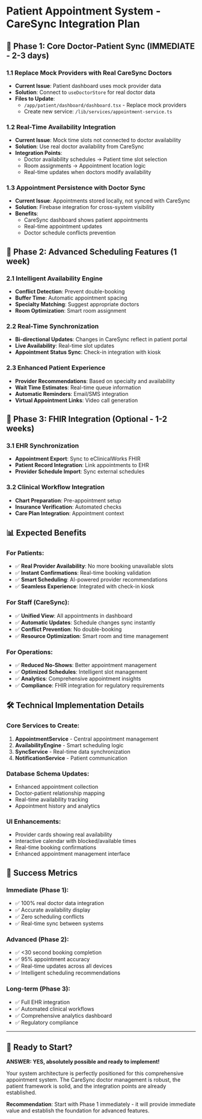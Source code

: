 # Patient Appointment System - CareSync Integration Plan

## 🚀 Phase 1: Core Doctor-Patient Sync (IMMEDIATE - 2-3 days)

### 1.1 Replace Mock Providers with Real CareSync Doctors
- **Current Issue**: Patient dashboard uses mock provider data
- **Solution**: Connect to `useDoctorStore` for real doctor data
- **Files to Update**:
  - `/app/patient/dashboard/dashboard.tsx` - Replace mock providers
  - Create new service: `/lib/services/appointment-service.ts`

### 1.2 Real-Time Availability Integration
- **Current Issue**: Mock time slots not connected to doctor availability
- **Solution**: Use real doctor availability from CareSync
- **Integration Points**:
  - Doctor availability schedules → Patient time slot selection
  - Room assignments → Appointment location logic
  - Real-time updates when doctors modify availability

### 1.3 Appointment Persistence with Doctor Sync
- **Current Issue**: Appointments stored locally, not synced with CareSync
- **Solution**: Firebase integration for cross-system visibility
- **Benefits**: 
  - CareSync dashboard shows patient appointments
  - Real-time appointment updates
  - Doctor schedule conflicts prevention

## 🎯 Phase 2: Advanced Scheduling Features (1 week)

### 2.1 Intelligent Availability Engine
- **Conflict Detection**: Prevent double-booking
- **Buffer Time**: Automatic appointment spacing
- **Specialty Matching**: Suggest appropriate doctors
- **Room Optimization**: Smart room assignment

### 2.2 Real-Time Synchronization
- **Bi-directional Updates**: Changes in CareSync reflect in patient portal
- **Live Availability**: Real-time slot updates
- **Appointment Status Sync**: Check-in integration with kiosk

### 2.3 Enhanced Patient Experience
- **Provider Recommendations**: Based on specialty and availability
- **Wait Time Estimates**: Real-time queue information
- **Automatic Reminders**: Email/SMS integration
- **Virtual Appointment Links**: Video call generation

## 🔄 Phase 3: FHIR Integration (Optional - 1-2 weeks)

### 3.1 EHR Synchronization
- **Appointment Export**: Sync to eClinicalWorks FHIR
- **Patient Record Integration**: Link appointments to EHR
- **Provider Schedule Import**: Sync external schedules

### 3.2 Clinical Workflow Integration
- **Chart Preparation**: Pre-appointment setup
- **Insurance Verification**: Automated checks
- **Care Plan Integration**: Appointment context

## 📊 Expected Benefits

### For Patients:
- ✅ **Real Provider Availability**: No more booking unavailable slots
- ✅ **Instant Confirmations**: Real-time booking validation
- ✅ **Smart Scheduling**: AI-powered provider recommendations
- ✅ **Seamless Experience**: Integrated with check-in kiosk

### For Staff (CareSync):
- ✅ **Unified View**: All appointments in dashboard
- ✅ **Automatic Updates**: Schedule changes sync instantly  
- ✅ **Conflict Prevention**: No double-booking
- ✅ **Resource Optimization**: Smart room and time management

### For Operations:
- ✅ **Reduced No-Shows**: Better appointment management
- ✅ **Optimized Schedules**: Intelligent slot management
- ✅ **Analytics**: Comprehensive appointment insights
- ✅ **Compliance**: FHIR integration for regulatory requirements

## 🛠️ Technical Implementation Details

### Core Services to Create:
1. **AppointmentService** - Central appointment management
2. **AvailabilityEngine** - Smart scheduling logic
3. **SyncService** - Real-time data synchronization
4. **NotificationService** - Patient communication

### Database Schema Updates:
- Enhanced appointment collection
- Doctor-patient relationship mapping
- Real-time availability tracking
- Appointment history and analytics

### UI Enhancements:
- Provider cards showing real availability
- Interactive calendar with blocked/available times
- Real-time booking confirmations
- Enhanced appointment management interface

## 🎯 Success Metrics

### Immediate (Phase 1):
- ✅ 100% real doctor data integration
- ✅ Accurate availability display
- ✅ Zero scheduling conflicts
- ✅ Real-time sync between systems

### Advanced (Phase 2):
- ✅ <30 second booking completion
- ✅ 95% appointment accuracy
- ✅ Real-time updates across all devices
- ✅ Intelligent scheduling recommendations

### Long-term (Phase 3):
- ✅ Full EHR integration
- ✅ Automated clinical workflows
- ✅ Comprehensive analytics dashboard
- ✅ Regulatory compliance

---

## 🚀 Ready to Start?

**ANSWER: YES, absolutely possible and ready to implement!**

Your system architecture is perfectly positioned for this comprehensive appointment system. The CareSync doctor management is robust, the patient framework is solid, and the integration points are already established.

**Recommendation**: Start with Phase 1 immediately - it will provide immediate value and establish the foundation for advanced features.
